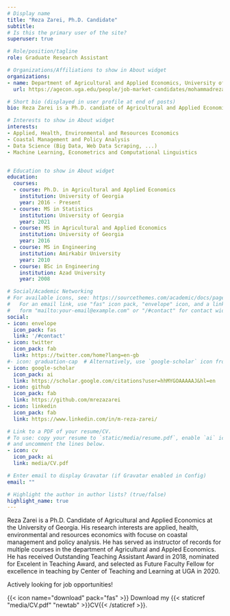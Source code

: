 ```yaml
---
# Display name
title: "Reza Zarei, Ph.D. Candidate"
subtitle: 
# Is this the primary user of the site?
superuser: true

# Role/position/tagline
role: Graduate Research Assistant 

# Organizations/Affiliations to show in About widget
organizations:
- name: Department of Agricultural and Applied Economics, University of Georgia
  url: https://agecon.uga.edu/people/job-market-candidates/mohammadreza-zarei.html

# Short bio (displayed in user profile at end of posts)
bio: Reza Zarei is a Ph.D. candiate of Agricultural and Applied Economics at University of Georgia. His interests are applied, health, environmental and resources Economics with focuse on coastal management and policy analysis.

# Interests to show in About widget
interests:
- Applied, Health, Environmental and Resources Economics 
- Coastal Management and Policy Analysis
- Data Science (Big Data, Web Data Scraping, ...)
- Machine Learning, Econometrics and Computational Linguistics


# Education to show in About widget
education:
  courses:
  - course: Ph.D. in Agricultural and Applied Economics
    institution: University of Georgia
    year: 2016 - Present
  - course: MS in Statistics
    institution: University of Georgia
    year: 2021
  - course: MS in Agricultural and Applied Economics
    institution: University of Georgia
    year: 2016
  - course: MS in Engineering
    institution: Amirkabir University
    year: 2010
  - course: BSc in Engineering
    institution: Azad University
    year: 2008

# Social/Academic Networking
# For available icons, see: https://sourcethemes.com/academic/docs/page-builder/#icons
#   For an email link, use "fas" icon pack, "envelope" icon, and a link in the
#   form "mailto:your-email@example.com" or "/#contact" for contact widget.
social:
- icon: envelope
  icon_pack: fas
  link: '/#contact'
- icon: twitter
  icon_pack: fab
  link: https://twitter.com/home?lang=en-gb
#- icon: graduation-cap  # Alternatively, use `google-scholar` icon from `ai` icon pack
- icon: google-scholar
  icon_pack: ai
  link: https://scholar.google.com/citations?user=hhMYGOAAAAAJ&hl=en
- icon: github
  icon_pack: fab
  link: https://github.com/mrezazarei
- icon: linkedin
  icon_pack: fab
  link: https://www.linkedin.com/in/m-reza-zarei/

# Link to a PDF of your resume/CV.
# To use: copy your resume to `static/media/resume.pdf`, enable `ai` icons in `params.toml`, 
# and uncomment the lines below.
- icon: cv
  icon_pack: ai
  link: media/CV.pdf

# Enter email to display Gravatar (if Gravatar enabled in Config)
email: ""

# Highlight the author in author lists? (true/false)
highlight_name: true
---
```


Reza Zarei is a Ph.D. Candidate of Agricultural and Applied Economics at the University of Georgia. His research interests are applied, health, environmental and resources economics with focuse on coastal management and policy analysis. He has served as instructor of records for multiple courses in the department of Agricultural and Appled Economics. He has received Outstanding Teaching Assistant Award in 2018, nominated for Excelent in Teaching Award, and selected as Future Faculty Fellow for excellence in teaching by Center of Teaching and Learning at UGA in 2020.

Actively looking for job opportunities!

{{< icon name="download" pack="fas" >}} Download my {{< staticref "media/CV.pdf" "newtab" >}}CV{{< /staticref >}}.

